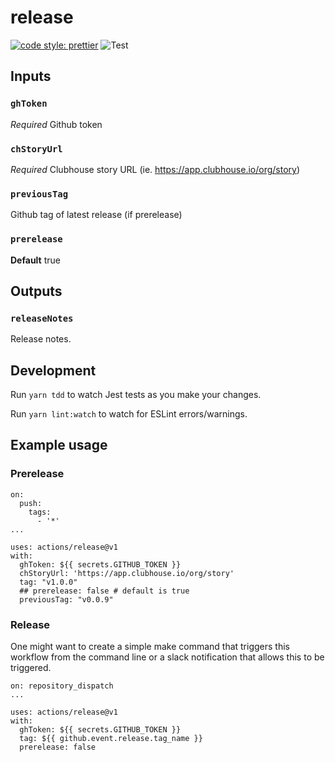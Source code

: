 # release

[![code style:
prettier](https://img.shields.io/badge/code_style-prettier-ff69b4.svg?style=flat-square)](https://github.com/prettier/prettier)
![Test](https://github.com/farmersdog/clubhouse-pr/workflows/Test/badge.svg)

## Inputs

### `ghToken`

_Required_ Github token

### `chStoryUrl`

_Required_ Clubhouse story URL (ie. https://app.clubhouse.io/org/story)

### `previousTag`

Github tag of latest release (if prerelease)

### `prerelease`

**Default** true

## Outputs

### `releaseNotes`

Release notes.

## Development

Run `yarn tdd` to watch Jest tests as you make your changes.

Run `yarn lint:watch` to watch for ESLint errors/warnings.

## Example usage

### Prerelease

```
on:
  push:
    tags:
      - '*'
...

uses: actions/release@v1
with:
  ghToken: ${{ secrets.GITHUB_TOKEN }}
  chStoryUrl: 'https://app.clubhouse.io/org/story'
  tag: "v1.0.0"
  ## prerelease: false # default is true
  previousTag: "v0.0.9"
```

### Release

One might want to create a simple make command that triggers this workflow from the command line or a slack notification
that allows this to be triggered.

```
on: repository_dispatch
...

uses: actions/release@v1
with:
  ghToken: ${{ secrets.GITHUB_TOKEN }}
  tag: ${{ github.event.release.tag_name }}
  prerelease: false
```
